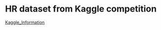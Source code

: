# HR dataset from Kaggle competition

[Kaggle_Information](https://www.kaggle.com/arashnic/hr-analytics-job-change-of-data-scientists)